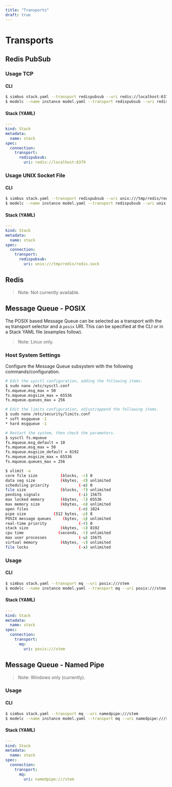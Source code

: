```yaml
---
title: "Transports"
draft: true
---
```


# Transports

## Redis PubSub

### Usage TCP

#### CLI

```bash
$ simbus stack.yaml --transport redispubsub --uri redis://localhost:6379
$ modelc --name instance model.yaml --transport redispubsub --uri redis://localhost:6379
```


#### Stack (YAML)

```yaml
---
kind: Stack
metadata:
  name: stack
spec:
  connection:
    transport:
      redispubsub:
        uri: redis://localhost:6379
```


### Usage UNIX Socket File

#### CLI

```bash
$ simbus stack.yaml --transport redispubsub --uri unix:///tmp/redis/redis.sock
$ modelc --name instance model.yaml --transport redispubsub --uri unix:///tmp/redis/redis.sock
```


#### Stack (YAML)

```yaml
---
kind: Stack
metadata:
  name: stack
spec:
  connection:
    transport:
      redispubsub:
        uri: unix:///tmp/redis/redis.sock
```



## Redis

> Note: Not currently available.



## Message Queue - POSIX

The POSIX based Message Queue can be selected as a transport with the `mq`
transport selector and a `posix` URI. This can be specified at the CLI or in
a Stack YAML file (examples follow).

> Note: Linux only.


### Host System Settings

Configure the Message Queue subsystem with the following commands/configuration.

```bash
# Edit the sysctl configuration, adding the following items.
$ sudo nano /etc/sysctl.conf
fs.mqueue.msg_max = 50
fs.mqueue.msgsize_max = 65536
fs.mqueue.queues_max = 256

# Edit the limits configuration, adjust/append the following items.
$ sudo nano /etc/security/limits.conf
* soft msgqueue -1
* hard msgqueue -1

# Restart the system, then check the parameters.
$ sysctl fs.mqueue
fs.mqueue.msg_default = 10
fs.mqueue.msg_max = 50
fs.mqueue.msgsize_default = 8192
fs.mqueue.msgsize_max = 65536
fs.mqueue.queues_max = 256

$ ulimit -a
core file size          (blocks, -c) 0
data seg size           (kbytes, -d) unlimited
scheduling priority             (-e) 0
file size               (blocks, -f) unlimited
pending signals                 (-i) 15675
max locked memory       (kbytes, -l) 65536
max memory size         (kbytes, -m) unlimited
open files                      (-n) 1024
pipe size            (512 bytes, -p) 8
POSIX message queues     (bytes, -q) unlimited
real-time priority              (-r) 0
stack size              (kbytes, -s) 8192
cpu time               (seconds, -t) unlimited
max user processes              (-u) 15675
virtual memory          (kbytes, -v) unlimited
file locks                      (-x) unlimited
```


### Usage

#### CLI

```bash
$ simbus stack.yaml --transport mq --uri posix:///stem
$ modelc --name instance model.yaml --transport mq --uri posix:///stem
```


#### Stack (YAML)

```yaml
---
kind: Stack
metadata:
  name: stack
spec:
  connection:
    transport:
      mq:
        uri: posix:///stem
```


## Message Queue - Named Pipe


> Note: Windows only (currently).


### Usage

#### CLI

```bash
$ simbus stack.yaml --transport mq --uri namedpipe:///stem
$ modelc --name instance model.yaml --transport mq --uri namedpipe:///stem
```


#### Stack (YAML)

```yaml
---
kind: Stack
metadata:
  name: stack
spec:
  connection:
    transport:
      mq:
        uri: namedpipe:///stem
```